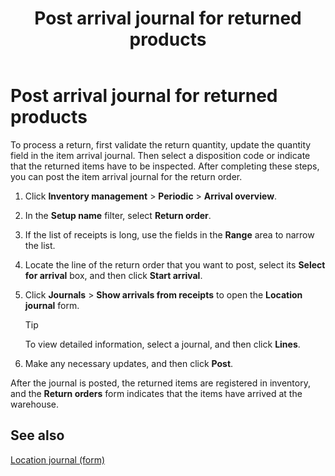 ﻿---
title: Post arrival journal for returned products
TOCTitle: Post arrival journal for returned products
ms:assetid: 52920dea-88b6-476d-817f-3aa0c6572bd9
ms:mtpsurl: https://technet.microsoft.com/en-us/library/Gg212789(v=AX.60)
ms:contentKeyID: 36057288
ms.date: 04/18/2014
mtps_version: v=AX.60
_tocRel: gg230920(v=ax.60)/toc.json
---

# Post arrival journal for returned products 




To process a return, first validate the return quantity, update the quantity field in the item arrival journal. Then select a disposition code or indicate that the returned items have to be inspected. After completing these steps, you can post the item arrival journal for the return order.

1.  Click **Inventory management** \> **Periodic** \> **Arrival overview**.

2.  In the **Setup name** filter, select **Return order**.

3.  If the list of receipts is long, use the fields in the **Range** area to narrow the list.

4.  Locate the line of the return order that you want to post, select its **Select for arrival** box, and then click **Start arrival**.

5.  Click **Journals** \> **Show arrivals from receipts** to open the **Location journal** form.
    

    > [!TIP]
    > <P>To view detailed information, select a journal, and then click <STRONG>Lines</STRONG>.</P>



6.  Make any necessary updates, and then click **Post**.

After the journal is posted, the returned items are registered in inventory, and the **Return orders** form indicates that the items have arrived at the warehouse.

## See also

[Location journal (form)](https://technet.microsoft.com/en-us/library/aa584822\(v=ax.60\))

  


